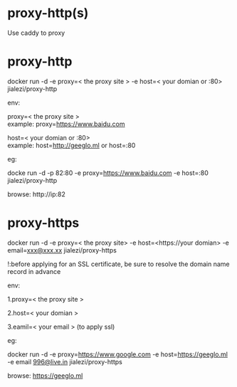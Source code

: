 # proxy-http(s)
Use caddy to proxy

# proxy-http

docker run -d -e proxy=< the proxy site > -e host=< your domian or :80>  jialezi/proxy-http

env:


proxy=< the proxy site >    
example: proxy=https://www.baidu.com

host=< your domian or :80>    
example: host=http://geeglo.ml  or host=:80


eg:

docke run -d -p 82:80 -e proxy=https://www.baidu.com -e host=:80 jialezi/proxy-http

browse: http://ip:82


# proxy-https

docker run -d -e proxy=< the proxy site> -e host=<https://your domian> -e email=xxx@xxx.xx jialezi/proxy-https


!:before applying for an SSL certificate, be sure to resolve the domain name record in advance 


env:

1.proxy=< the proxy  site >


2.host=< your domian > 


3.eamil=< your email > (to apply ssl)

eg:

docker run -d -e proxy=https://www.google.com -e host=https://geeglo.ml -e email 996@live.in jialezi/proxy-https

browse: https://geeglo.ml
